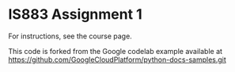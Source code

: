 # IS883 Assignment 1

For instructions, see the course page. 


This code is forked from the Google codelab example available at 
https://github.com/GoogleCloudPlatform/python-docs-samples.git

